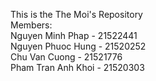 This is the The Moi's Repository  
Members:  
Nguyen Minh Phap - 21522441  
Nguyen Phuoc Hung - 21520252  
Chu Van Cuong - 21521776  
Pham Tran Anh Khoi - 21520303  
